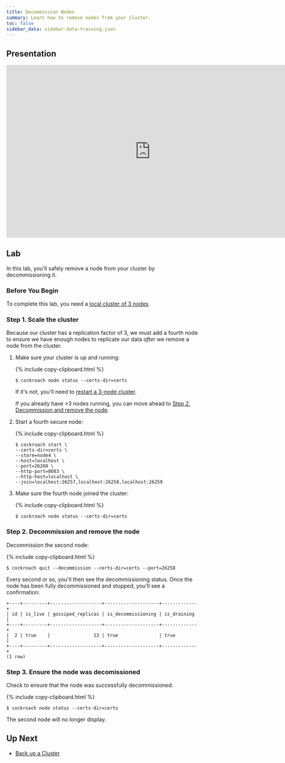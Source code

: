 ```yaml
---
title: Decommission Nodes
summary: Learn how to remove nodes from your cluster.
toc: false
sidebar_data: sidebar-data-training.json
---
```


<div id="toc"></div>

## Presentation

<iframe src="https://docs.google.com/presentation/d/e/2PACX-1vR0C9G-W0sNE1-SwziVHU7jJikwx50K-cDwy0kdFkADqSeu1po_nq8OM-IHyqngaeKtRiUNjKcZXZJL/embed?start=false&loop=false" frameborder="0" width="756" height="454" allowfullscreen="true" mozallowfullscreen="true" webkitallowfullscreen="true"></iframe>

## Lab

In this lab, you'll safely remove a node from your cluster by decommissioning it.

### Before You Begin

To complete this lab, you need a [local cluster of 3 nodes](3-node-local-secure-cluster.html).

### Step 1. Scale the cluster

Because our cluster has a replication factor of 3, we must add a fourth node to ensure we have enough nodes to replicate our data *after* we remove a node from the cluster.

1. Make sure your cluster is up and running:

    {% include copy-clipboard.html %}
    ~~~ shell
    $ cockroach node status --certs-dir=certs
    ~~~

    If it's not, you'll need to [restart a 3-node cluster](3-node-local-secure-cluster.html).

    If you already have >3 nodes running, you can move ahead to [Step 2. Decommission and remove the node](#step-2-decommission-and-remove-the-node).

2. Start a fourth secure node:

    {% include copy-clipboard.html %}
    ~~~ shell
    $ cockroach start \
    --certs-dir=certs \
    --store=node4 \
    --host=localhost \
    --port=26260 \
    --http-port=8083 \
    --http-host=localhost \
    --join=localhost:26257,localhost:26258,localhost:26259
    ~~~

3. Make sure the fourth node joined the cluster:

	{% include copy-clipboard.html %}
    ~~~ shell
    $ cockroach node status --certs-dir=certs
    ~~~

### Step 2. Decommission and remove the node

Decommission the second node:

{% include copy-clipboard.html %}
~~~ shell
$ cockroach quit --decommission --certs-dir=certs --port=26258
~~~

Every second or so, you'll then see the decommissioning status. Once the node has been fully decommissioned and stopped, you'll see a confirmation:

~~~
+----+---------+-------------------+--------------------+-------------+
| id | is_live | gossiped_replicas | is_decommissioning | is_draining |
+----+---------+-------------------+--------------------+-------------+
|  2 | true    |                13 | true               | true        |
+----+---------+-------------------+--------------------+-------------+
(1 row)
~~~

### Step 3. Ensure the node was decomissioned

Check to ensure that the node was successfully decommissioned:

{% include copy-clipboard.html %}
~~~ shell
$ cockroach node status --certs-dir=certs
~~~

The second node will no longer display.

## Up Next

- [Back up a Cluster](back-up-a-cluster.html)
